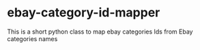 # ebay-category-id-mapper
This is a short python class to map ebay categories Ids from Ebay categories names

